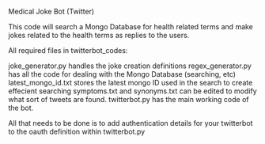 Medical Joke Bot (Twitter)

This code will search a Mongo Database for health related terms and make jokes related to the health terms as replies to the users.

All required files in twitterbot_codes:

joke_generator.py handles the joke creation definitions
regex_generator.py has all the code for dealing with the Mongo Database (searching, etc)
latest_mongo_id.txt stores the latest mongo ID used in the search to create effecient searching
symptoms.txt and synonyms.txt can be edited to modify what sort of tweets are found.
twitterbot.py has the main working code of the bot.

All that needs to be done is to add authentication details for your twitterbot to the oauth definition within twitterbot.py